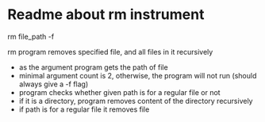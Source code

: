 # Readme about rm instrument
rm file_path -f

rm program removes specified file, and all files in it recursively
- as the argument program gets the path of file
- minimal argument count is 2, otherwise, the program will not run (should always give a -f flag)
- program checks whether given path is for a regular file or not 
- if it is a directory, program removes content of the directory recursively
- if path is for a regular file it removes file